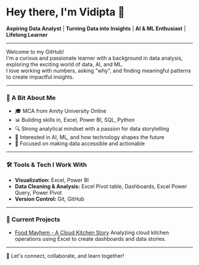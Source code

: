 # Hey there, I'm Vidipta 👋

**Aspiring Data Analyst** | **Turning Data into Insights** | **AI & ML Enthusiast** | **Lifelong Learner**

---

Welcome to my GitHub!  
I'm a curious and passionate learner with a background in data analysis, exploring the exciting world of data, AI, and ML.  
I love working with numbers, asking "why", and finding meaningful patterns to create impactful insights.

---

### 📖 A Bit About Me
- 🎓 MCA from Amity University Online
- 📊 Building skills in, Excel, Power BI, SQL, Python
- 🔍 Strong analytical mindset with a passion for data storytelling
- 🤖 Interested in AI, ML, and how technology shapes the future
- 🎯 Focused on making data accessible and actionable

---

### 🛠️ Tools & Tech I Work With
- **Visualization:** Excel, Power BI
- **Data Cleaning & Analysis:** Excel Pivot table, Dashboards, Excel Power Query, Power Pivot
- **Version Control:** Git, GitHub

---

### 📌 Current Projects
- [Food Mayhem - A Cloud Kitchen Story](https://github.com/vidu103/Food-Mayhem---A-Cloud-Kitchen-Story) 
  Analyzing cloud kitchen operations using Excel to create dashboards and data stories. 

---

🌟 Let's connect, collaborate, and learn together!
